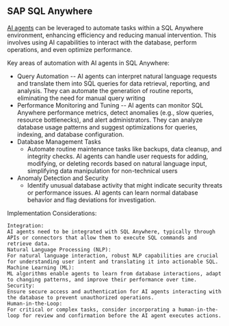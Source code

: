 ## SAP SQL Anywhere

[AI agents](sap-sql-anywhere-16-aia) can be leveraged to automate tasks within a SQL Anywhere environment, enhancing efficiency and reducing manual intervention. This involves using AI capabilities to interact with the database, perform operations, and even optimize performance.

Key areas of automation with AI agents in SQL Anywhere:

- Query Automation
 -- AI agents can interpret natural language requests and translate them into SQL queries for data retrieval, reporting, and analysis. They can automate the generation of routine reports, eliminating the need for manual query writing
- Performance Monitoring and Tuning
-- AI agents can monitor SQL Anywhere performance metrics, detect anomalies (e.g., slow queries, resource bottlenecks), and alert administrators.
        They can analyze database usage patterns and suggest optimizations for queries, indexing, and database configuration.
- Database Management Tasks
  - Automate routine maintenance tasks like backups, data cleanup, and integrity checks.
        AI agents can handle user requests for adding, modifying, or deleting records based on natural language input, simplifying data manipulation for non-technical users
- Anomaly Detection and Security
  - Identify unusual database activity that might indicate security threats or performance issues.
        AI agents can learn normal database behavior and flag deviations for investigation.
        
        

Implementation Considerations:

    Integration:
    AI agents need to be integrated with SQL Anywhere, typically through APIs or connectors that allow them to execute SQL commands and retrieve data.
    Natural Language Processing (NLP):
    For natural language interaction, robust NLP capabilities are crucial for understanding user intent and translating it into actionable SQL.
    Machine Learning (ML):
    ML algorithms enable agents to learn from database interactions, adapt to changing patterns, and improve their performance over time.
    Security:
    Ensure secure access and authentication for AI agents interacting with the database to prevent unauthorized operations.
    Human-in-the-Loop:
    For critical or complex tasks, consider incorporating a human-in-the-loop for review and confirmation before the AI agent executes actions.
